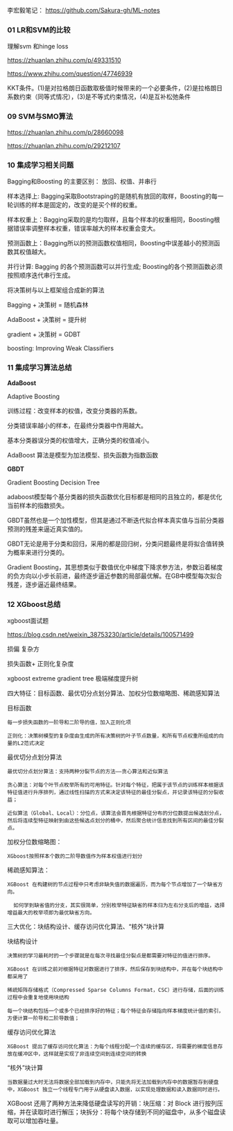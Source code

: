 
李宏毅笔记： https://github.com/Sakura-gh/ML-notes


### 01 LR和SVM的比较 

理解svm 和hinge loss 

https://zhuanlan.zhihu.com/p/49331510

https://www.zhihu.com/question/47746939


KKT条件。(1)是对拉格朗日函数取极值时候带来的一个必要条件，(2)是拉格朗日系数约束（同等式情况），(3)是不等式约束情况，(4)是互补松弛条件

### 09  SVM与SMO算法 

https://zhuanlan.zhihu.com/p/28660098

https://zhuanlan.zhihu.com/p/29212107

### 10 集成学习相关问题 

Bagging和Boosting 的主要区别： 放回、权值、并串行

样本选择上: Bagging采取Bootstraping的是随机有放回的取样，Boosting的每一轮训练的样本是固定的，改变的是买个样的权重。

样本权重上：Bagging采取的是均匀取样，且每个样本的权重相同，Boosting根据错误率调整样本权重，错误率越大的样本权重会变大。

预测函数上：Bagging所以的预测函数权值相同，Boosting中误差越小的预测函数其权值越大。

并行计算: Bagging 的各个预测函数可以并行生成; Boosting的各个预测函数必须按照顺序迭代串行生成。

将决策树与以上框架组合成新的算法

Bagging + 决策树 = 随机森林

AdaBoost + 决策树 = 提升树

gradient + 决策树 = GDBT

boosting:  Improving Weak Classifiers 


### 11 集成学习算法总结 

**AdaBoost**

Adaptive Boosting

训练过程：改变样本的权值，改变分类器的系数。

分类错误率越小的样本，在最终分类器中作用越大。

基本分类器误分类的权值增大，正确分类的权值减小。

AdaBoost 算法是模型为加法模型、损失函数为指数函数

**GBDT**

Gradient Boosting Decision Tree

adaboost模型每个基分类器的损失函数优化目标都是相同的且独立的，都是优化当前样本的指数损失。

GBDT虽然也是一个加性模型，但其是通过不断迭代拟合样本真实值与当前分类器预测的残差来逼近真实值的。

GBDT无论是用于分类和回归，采用的都是回归树，分类问题最终是将拟合值转换为概率来进行分类的。

Gradient Boosting，其思想类似于数值优化中梯度下降求参方法，参数沿着梯度的负方向以小步长前进，最终逐步逼近参数的局部最优解。在GB中模型每次拟合残差，逐步逼近最终结果。


### 12 XGboost总结

xgboost面试题

https://blog.csdn.net/weixin_38753230/article/details/100571499


损偏  复杂方

损失函数+ 正则化复杂度

xgboost extreme gradient tree        极端梯度提升树


四大特征：目标函数、最优切分点划分算法、加权分位数缩略图、稀疏感知算法

目标函数

	每一步损失函数的一阶导和二阶导的值，加入正则化项

	正则化：决策树模型的复杂度由生成的所有决策树的叶子节点数量，和所有节点权重所组成的向量的L2范式决定

最优切分点划分算法

	最优切分点划分算法：支持两种分裂节点的方法——贪心算法和近似算法

	贪心算法：对每个叶节点枚举所有的可用特征。针对每个特征，把属于该节点的训练样本根据该特征值进行升序排列，通过线性扫描的方式来决定该特征的最佳分裂点，并记录该特征的分裂收益；

	近似算法（Global、Local）：分位点，该算法会首先根据特征分布的分位数提出候选划分点，然后将连续型特征映射到由这些候选点划分的桶中，然后聚合统计信息找到所有区间的最佳分裂点。

加权分位数缩略图：
	
	XGboost按照样本个数的二阶导数值作为样本权值进行划分
	
稀疏感知算法：
    
    XGBoost 在构建树的节点过程中只考虑非缺失值的数据遍历，而为每个节点增加了一个缺省方向。
	
	  如何学到缺省值的分支，其实很简单，分别枚举特征缺省的样本归为左右分支后的增益，选择增益最大的枚举项即为最优缺省方向。
	
三大优化：块结构设计、缓存访问优化算法、“核外”块计算

块结构设计

	决策树的学习最耗时的一个步骤就是在每次寻找最佳分裂点是都需要对特征的值进行排序。
	
	XGBoost 在训练之前对根据特征对数据进行了排序，然后保存到块结构中，并在每个块结构中都采用了
	
	稀疏矩阵存储格式（Compressed Sparse Columns Format，CSC）进行存储，后面的训练过程中会重复地使用块结构
	
	每一个块结构包括一个或多个已经排序好的特征；每个特征会存储指向样本梯度统计值的索引，方便计算一阶导和二阶导数值；

缓存访问优化算法
	
	XGBoost 提出了缓存访问优化算法：为每个线程分配一个连续的缓存区，将需要的梯度信息存放在缓冲区中，这样就是实现了非连续空间到连续空间的转换


“核外”块计算
    
	当数据量过大时无法将数据全部加载到内存中，只能先将无法加载到内存中的数据暂存到硬盘中，XGBoost 独立一个线程专门用于从硬盘读入数据，以实现处理数据和读入数据同时进行。
	
XGBoost 还用了两种方法来降低硬盘读写的开销：块压缩：对 Block 进行按列压缩，并在读取时进行解压；块拆分：将每个块存储到不同的磁盘中，从多个磁盘读取可以增加吞吐量。











